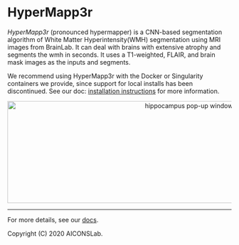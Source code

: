 # HyperMapp3r

*HyperMapp3r* (pronounced hypermapper) is a CNN-based segmentation algorithm of White Matter Hyperintensity(WMH) segmentation using MRI images from BrainLab. It can deal with brains with extensive atrophy and segments the wmh in seconds. It uses a T1-weighted, FLAIR, and brain mask images as the inputs and segments.

We recommend using HyperMapp3r with the Docker or Singularity containers we provide, since support for local installs has been discontinued. See our doc: [installation instructions](https://github.com/AICONSlab/HyperMapp3r/blob/master/docs/install.md) for more information.
<p align="center">
      <img src="docs/images/wmh_pipeline.png" alt="hippocampus pop-up window"
      width="800" height="230"/>
</p>


____________________________

For more details, see our [docs](https://hypermapp3r.readthedocs.io).

Copyright (C) 2020 AICONSLab.
